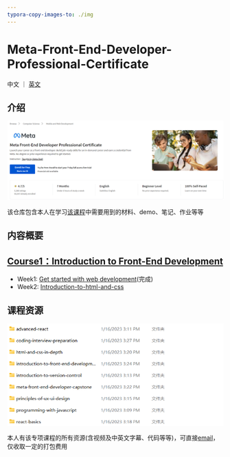 ```yaml
---
typora-copy-images-to: ./img
---
```


# Meta-Front-End-Developer-Professional-Certificate

中文 ｜ [英文](README.md)

## 介绍

![Screenshot 2023-01-28 220150](img/Screenshot%202023-01-28%20220150.png)

该仓库包含本人在学习<a href="https://www.coursera.org/professional-certificates/meta-front-end-developer">该课程</a>中需要用到的材料、demo、笔记、作业等等



## 内容概要

## <a href="https://www.coursera.org/learn/introduction-to-front-end-development?specialization=meta-front-end-developer">Course1：Introduction to Front-End Development</a>

- Week1: <a href="https://github.com/ascendho/Meta-Front-End-Developer-Professional-Certificate/tree/master/C1-Introduction to Front-End Development/Week1- Get started with web development">Get started with web development</a>(完成)
- Week2: <a href="">Introduction-to-html-and-css</a>





## 课程资源

![Screenshot 2023-01-28 220326](img/Screenshot%202023-01-28%20220326.png)

本人有该专项课程的所有资源(含视频及中英文字幕、代码等等)，可直接<a href="mailto:ascendho@outlook.com">email</a>，仅收取一定的打包费用













